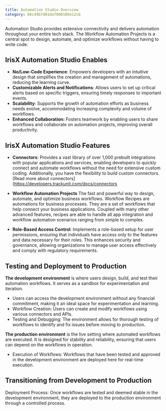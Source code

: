 ```yaml
---
title: Automation Studio Overview
category: 66c49b7d61daf600186e12cb
---
```


Automation Studio provides extensive connectivity and delivers automation throughout your entire tech stack. The Workflow Automation Projects is a central spot to design, automate, and optimize workflows without having to write code. 


## IrisX Automation Studio Enables
- **No/Low-Code Experience**: Empowers developers with an intuitive design that simplifies the creation and management of automations, reducing the learning curve.
- **Customizable Alerts and Notifications**: Allows users to set up critical alerts based on specific triggers, ensuring timely responses to important events.
- **Scalability**: Supports the growth of automation efforts as business needs evolve, accommodating increasing complexity and volume of workflows.
- **Enhanced Collaboration:** Fosters teamwork by enabling users to share workflows and collaborate on automation projects, improving overall productivity.


## IrisX Automation Studio Features

- **Connectors**: Provides a vast library of over 1,000 prebuilt integrations with popular applications and services, enabling developers to quickly connect and automate workflows without the need for extensive custom coding. Additionally, you have the flexibility to build custom connectors. [Read more about connectors](https://developers.trackunit.com/docs/connectors

- **Workflow Automation Projects**
The fast and powerful way to design, automate, and optimize business workflows. Workflow Recipes are automations for business processes. They are a set of workflows that help connect your business applications. Coupled with many other advanced features, recipes are able to handle all app integration and workflow automation scenarios ranging from simple to complex.

- **Role-Based Access Control**: Implements a role-based setup for user permissions, ensuring that individuals have access only to the features and data necessary for their roles. This enhances security and governance, allowing organizations to manage user access effectively and comply with regulatory requirements.


## Testing and Deployment to Production
**The development environment** is where users design, build, and test their automation workflows. It serves as a sandbox for experimentation and iteration.

- Users can access the development environment without any financial commitment, making it an ideal space for experimentation and learning.
- Workflow Creation: Users can create and modify workflows using various connectors and APIs.
- Testing and Debugging: The environment allows for thorough testing of workflows to identify and fix issues before moving to production.

**The production environment** is the live setting where automated workflows are executed. It is designed for stability and reliability, ensuring that users can depend on the workflows in operation.

- Execution of Workflows: Workflows that have been tested and approved in the development environment are deployed here for real-time execution.


## Transitioning from Development to Production
Deployment Process: Once workflows are tested and deemed stable in the development environment, they are deployed to the production environment through a controlled process.

